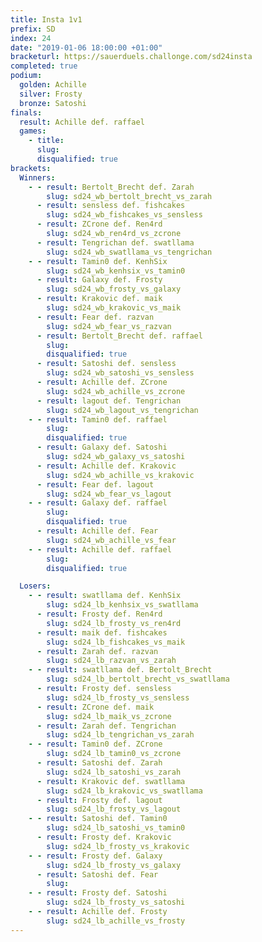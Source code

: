 ```yaml
---
title: Insta 1v1
prefix: SD
index: 24
date: "2019-01-06 18:00:00 +01:00"
bracketurl: https://sauerduels.challonge.com/sd24insta
completed: true
podium:
  golden: Achille
  silver: Frosty
  bronze: Satoshi
finals:
  result: Achille def. raffael
  games:
    - title:
      slug:
      disqualified: true
brackets:
  Winners:
    - - result: Bertolt_Brecht def. Zarah
        slug: sd24_wb_bertolt_brecht_vs_zarah
      - result: sensless def. fishcakes
        slug: sd24_wb_fishcakes_vs_sensless
      - result: ZCrone def. Ren4rd
        slug: sd24_wb_ren4rd_vs_zcrone
      - result: Tengrichan def. swatllama
        slug: sd24_wb_swatllama_vs_tengrichan
    - - result: Tamin0 def. KenhSix
        slug: sd24_wb_kenhsix_vs_tamin0
      - result: Galaxy def. Frosty
        slug: sd24_wb_frosty_vs_galaxy
      - result: Krakovic def. maik
        slug: sd24_wb_krakovic_vs_maik
      - result: Fear def. razvan
        slug: sd24_wb_fear_vs_razvan
      - result: Bertolt_Brecht def. raffael
        slug:
        disqualified: true
      - result: Satoshi def. sensless
        slug: sd24_wb_satoshi_vs_sensless
      - result: Achille def. ZCrone
        slug: sd24_wb_achille_vs_zcrone
      - result: lagout def. Tengrichan
        slug: sd24_wb_lagout_vs_tengrichan
    - - result: Tamin0 def. raffael
        slug:
        disqualified: true
      - result: Galaxy def. Satoshi
        slug: sd24_wb_galaxy_vs_satoshi
      - result: Achille def. Krakovic
        slug: sd24_wb_achille_vs_krakovic
      - result: Fear def. lagout
        slug: sd24_wb_fear_vs_lagout
    - - result: Galaxy def. raffael
        slug:
        disqualified: true
      - result: Achille def. Fear
        slug: sd24_wb_achille_vs_fear
    - - result: Achille def. raffael
        slug:
        disqualified: true

  Losers:
    - - result: swatllama def. KenhSix
        slug: sd24_lb_kenhsix_vs_swatllama
      - result: Frosty def. Ren4rd
        slug: sd24_lb_frosty_vs_ren4rd
      - result: maik def. fishcakes
        slug: sd24_lb_fishcakes_vs_maik
      - result: Zarah def. razvan
        slug: sd24_lb_razvan_vs_zarah
    - - result: swatllama def. Bertolt_Brecht
        slug: sd24_lb_bertolt_brecht_vs_swatllama
      - result: Frosty def. sensless
        slug: sd24_lb_frosty_vs_sensless
      - result: ZCrone def. maik
        slug: sd24_lb_maik_vs_zcrone
      - result: Zarah def. Tengrichan
        slug: sd24_lb_tengrichan_vs_zarah
    - - result: Tamin0 def. ZCrone
        slug: sd24_lb_tamin0_vs_zcrone
      - result: Satoshi def. Zarah
        slug: sd24_lb_satoshi_vs_zarah
      - result: Krakovic def. swatllama
        slug: sd24_lb_krakovic_vs_swatllama
      - result: Frosty def. lagout
        slug: sd24_lb_frosty_vs_lagout
    - - result: Satoshi def. Tamin0
        slug: sd24_lb_satoshi_vs_tamin0
      - result: Frosty def. Krakovic
        slug: sd24_lb_frosty_vs_krakovic
    - - result: Frosty def. Galaxy
        slug: sd24_lb_frosty_vs_galaxy
      - result: Satoshi def. Fear
        slug:
    - - result: Frosty def. Satoshi
        slug: sd24_lb_frosty_vs_satoshi
    - - result: Achille def. Frosty
        slug: sd24_lb_achille_vs_frosty
---
```

